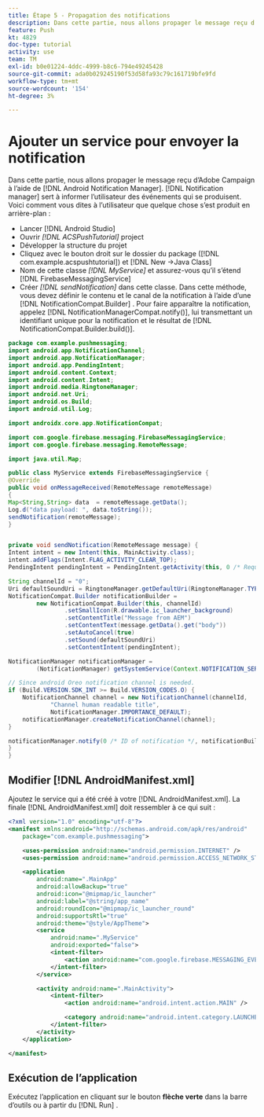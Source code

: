 ```yaml
---
title: Étape 5 - Propagation des notifications
description: Dans cette partie, nous allons propager le message reçu d’Adobe Campaign à l’aide d’Android Notification Manager.Firebase
feature: Push
kt: 4829
doc-type: tutorial
activity: use
team: TM
exl-id: b0e01224-4ddc-4999-b8c6-794e49245428
source-git-commit: ada0b029245190f53d58fa93c79c161719bfe9fd
workflow-type: tm+mt
source-wordcount: '154'
ht-degree: 3%

---
```


# Ajouter un service pour envoyer la notification

Dans cette partie, nous allons propager le message reçu d’Adobe Campaign à l’aide de [!DNL Android Notification Manager]. [!DNL Notification manager] sert à informer l’utilisateur des événements qui se produisent.
Voici comment vous dites à l’utilisateur que quelque chose s’est produit en arrière-plan :

* Lancer [!DNL Android Studio]
* Ouvrir *[!DNL ACSPushTutorial]* project
* Développer la structure du projet
* Cliquez avec le bouton droit sur le dossier du package ([!DNL com.example.acspushtutorial]) et [!DNL New ->Java Class]
* Nom de cette classe *[!DNL MyService]* et assurez-vous qu’il s’étend [!DNL FirebaseMessagingService]
* Créer *[!DNL sendNotification]* dans cette classe. Dans cette méthode, vous devez définir le contenu et le canal de la notification à l’aide d’une [!DNL NotificationCompat.Builder] . Pour faire apparaître la notification, appelez [!DNL NotificationManagerCompat.notify()], lui transmettant un identifiant unique pour la notification et le résultat de [!DNL NotificationCompat.Builder.build()].

<!--
Removed `{.line-numbers}` below
-->

```java
package com.example.pushmessaging;
import android.app.NotificationChannel;
import android.app.NotificationManager;
import android.app.PendingIntent;
import android.content.Context;
import android.content.Intent;
import android.media.RingtoneManager;
import android.net.Uri;
import android.os.Build;
import android.util.Log;

import androidx.core.app.NotificationCompat;

import com.google.firebase.messaging.FirebaseMessagingService;
import com.google.firebase.messaging.RemoteMessage;

import java.util.Map;

public class MyService extends FirebaseMessagingService {
@Override
public void onMessageReceived(RemoteMessage remoteMessage)
{
Map<String,String> data  = remoteMessage.getData();
Log.d("data payload: ", data.toString());
sendNotification(remoteMessage);
}


private void sendNotification(RemoteMessage message) {
Intent intent = new Intent(this, MainActivity.class);
intent.addFlags(Intent.FLAG_ACTIVITY_CLEAR_TOP);
PendingIntent pendingIntent = PendingIntent.getActivity(this, 0 /* Request code */, intent, PendingIntent.FLAG_ONE_SHOT);

String channelId = "0";
Uri defaultSoundUri = RingtoneManager.getDefaultUri(RingtoneManager.TYPE_NOTIFICATION);
NotificationCompat.Builder notificationBuilder =
        new NotificationCompat.Builder(this, channelId)
                .setSmallIcon(R.drawable.ic_launcher_background)
                .setContentTitle("Message from AEM")
                .setContentText(message.getData().get("body"))
                .setAutoCancel(true)
                .setSound(defaultSoundUri)
                .setContentIntent(pendingIntent);

NotificationManager notificationManager =
        (NotificationManager) getSystemService(Context.NOTIFICATION_SERVICE);

// Since android Oreo notification channel is needed.
if (Build.VERSION.SDK_INT >= Build.VERSION_CODES.O) {
    NotificationChannel channel = new NotificationChannel(channelId,
            "Channel human readable title",
            NotificationManager.IMPORTANCE_DEFAULT);
    notificationManager.createNotificationChannel(channel);
}

notificationManager.notify(0 /* ID of notification */, notificationBuilder.build());
}
}
```

## Modifier [!DNL AndroidManifest.xml]

Ajoutez le service qui a été créé à votre [!DNL AndroidManifest.xml]. La finale [!DNL AndroidManifest.xml] doit ressembler à ce qui suit :

<!--
Removed `{.line-numbers}` below
-->

```xml
<?xml version="1.0" encoding="utf-8"?>
<manifest xmlns:android="http://schemas.android.com/apk/res/android"
    package="com.example.pushmessaging">

    <uses-permission android:name="android.permission.INTERNET" />
    <uses-permission android:name="android.permission.ACCESS_NETWORK_STATE" />

    <application
        android:name=".MainApp"
        android:allowBackup="true"
        android:icon="@mipmap/ic_launcher"
        android:label="@string/app_name"
        android:roundIcon="@mipmap/ic_launcher_round"
        android:supportsRtl="true"
        android:theme="@style/AppTheme">
        <service
            android:name=".MyService"
            android:exported="false">
            <intent-filter>
                <action android:name="com.google.firebase.MESSAGING_EVENT" />
            </intent-filter>
        </service>

        <activity android:name=".MainActivity">
            <intent-filter>
                <action android:name="android.intent.action.MAIN" />

                <category android:name="android.intent.category.LAUNCHER" />
            </intent-filter>
        </activity>
    </application>

</manifest>
```

## Exécution de l’application

Exécutez l’application en cliquant sur le bouton **flèche verte** dans la barre d’outils ou à partir du [!DNL Run] .
